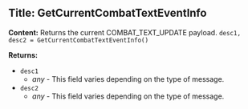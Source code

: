 ## Title: GetCurrentCombatTextEventInfo

**Content:**
Returns the current COMBAT_TEXT_UPDATE payload.
`desc1, desc2 = GetCurrentCombatTextEventInfo()`

**Returns:**
- `desc1`
  - *any* - This field varies depending on the type of message.
- `desc2`
  - *any* - This field varies depending on the type of message.